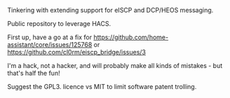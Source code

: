 Tinkering with extending support for eISCP and DCP/HEOS messaging.

Public repository to leverage HACS.

First up, have a go at a fix for https://github.com/home-assistant/core/issues/125768 or https://github.com/cl0rm/eiscp_bridge/issues/3

I'm a hack, not a hacker, and will probably make all kinds of mistakes - but that's half the fun!

Suggest the GPL3. licence vs MIT to limit software patent trolling. 
